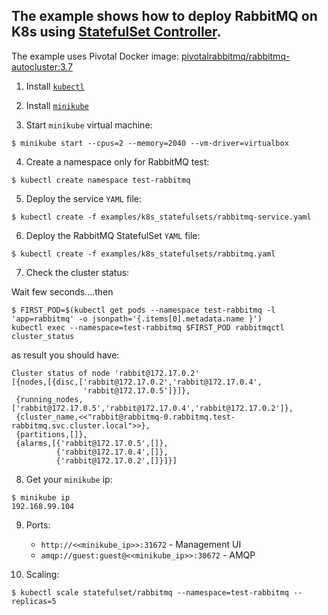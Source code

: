 The example shows how to deploy RabbitMQ on K8s using [StatefulSet  Controller](https://kubernetes.io/docs/concepts/workloads/controllers/statefulset/). 
----
The example uses Pivotal Docker image: [pivotalrabbitmq/rabbitmq-autocluster:3.7](https://hub.docker.com/r/pivotalrabbitmq/rabbitmq-autocluster/)  
   

1. Install [`kubectl`](https://kubernetes.io/docs/tasks/tools/install-kubectl/)


2. Install [`minikube`](https://kubernetes.io/docs/tasks/tools/install-minikube/)


3. Start `minikube` virtual machine:
```
$ minikube start --cpus=2 --memory=2040 --vm-driver=virtualbox
```

4. Create a namespace only for RabbitMQ test:
```
$ kubectl create namespace test-rabbitmq
```

5. Deploy the service `YAML` file:

```
$ kubectl create -f examples/k8s_statefulsets/rabbitmq-service.yaml
```
6. Deploy the RabbitMQ StatefulSet `YAML` file:

```
$ kubectl create -f examples/k8s_statefulsets/rabbitmq.yaml
```
7. Check the cluster status:

Wait  few seconds....then 

```
$ FIRST_POD=$(kubectl get pods --namespace test-rabbitmq -l 'app=rabbitmq' -o jsonpath='{.items[0].metadata.name }')
kubectl exec --namespace=test-rabbitmq $FIRST_POD rabbitmqctl cluster_status
```
as result you should have:
```
Cluster status of node 'rabbit@172.17.0.2'
[{nodes,[{disc,['rabbit@172.17.0.2','rabbit@172.17.0.4',
                'rabbit@172.17.0.5']}]},
 {running_nodes,['rabbit@172.17.0.5','rabbit@172.17.0.4','rabbit@172.17.0.2']},
 {cluster_name,<<"rabbit@rabbitmq-0.rabbitmq.test-rabbitmq.svc.cluster.local">>},
 {partitions,[]},
 {alarms,[{'rabbit@172.17.0.5',[]},
          {'rabbit@172.17.0.4',[]},
          {'rabbit@172.17.0.2',[]}]}]
```

8. Get your `minikube` ip:
```
$ minikube ip
192.168.99.104
```
9. Ports:
	* `http://<<minikube_ip>>:31672` - Management UI
	* `amqp://guest:guest@<<minikube_ip>>:30672` - AMQP

10. Scaling:
```
$ kubectl scale statefulset/rabbitmq --namespace=test-rabbitmq --replicas=5
```





